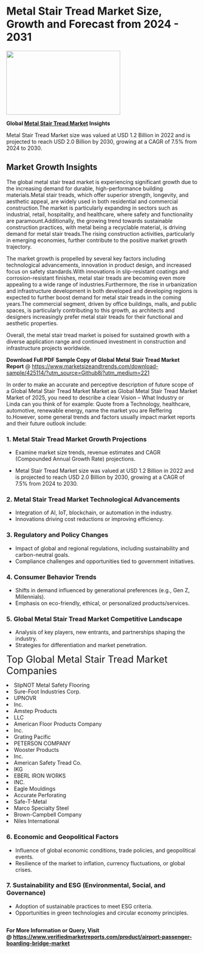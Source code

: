 <H1>Metal Stair Tread Market Size, Growth and Forecast from 2024 - 2031</H1><img class="aligncenter size-medium wp-image-584254" src="https://thirdeyenews.in/wp-content/uploads/2024/09/Global-Market-Research-300x168.jpeg" alt="" width="300" height="168" /><p><strong>Global&nbsp;<a href="https://www.marketsizeandtrends.com/download-sample/425114/?utm_source=Github8j?utm_medium=221">Metal Stair Tread Market</a> Insights</strong></p><p>Metal Stair Tread Market size was valued at USD 1.2 Billion in 2022 and is projected to reach USD 2.0 Billion by 2030, growing at a CAGR of 7.5% from 2024 to 2030.</p><p><h2>Market Growth Insights</h2> <p>The global metal stair tread market is experiencing significant growth due to the increasing demand for durable, high-performance building materials.Metal stair treads, which offer superior strength, longevity, and aesthetic appeal, are widely used in both residential and commercial construction.The market is particularly expanding in sectors such as industrial, retail, hospitality, and healthcare, where safety and functionality are paramount.Additionally, the growing trend towards sustainable construction practices, with metal being a recyclable material, is driving demand for metal stair treads.The rising construction activities, particularly in emerging economies, further contribute to the positive market growth trajectory.</p> <p>The market growth is propelled by several key factors including technological advancements, innovation in product design, and increased focus on safety standards.With innovations in slip-resistant coatings and corrosion-resistant finishes, metal stair treads are becoming even more appealing to a wide range of industries.Furthermore, the rise in urbanization and infrastructure development in both developed and developing regions is expected to further boost demand for metal stair treads in the coming years.The commercial segment, driven by office buildings, malls, and public spaces, is particularly contributing to this growth, as architects and designers increasingly prefer metal stair treads for their functional and aesthetic properties.</p> <p>Overall, the metal stair tread market is poised for sustained growth with a diverse application range and continued investment in construction and infrastructure projects worldwide.</p> <p><span class=""><strong>Download Full PDF Sample Copy of Global Metal Stair Tread Market Report</strong> @ <a href="https://www.marketsizeandtrends.com/download-sample/425114/?utm_source=Github8j?utm_medium=221" target="_blank">https://www.marketsizeandtrends.com/download-sample/425114/?utm_source=Github8j?utm_medium=221</a></span></p><p>In order to make an accurate and perceptive description of future scope of a Global&nbsp;Metal Stair Tread Market Market as Global&nbsp;Metal Stair Tread Market Market of 2025, you need to describe a clear Vision &ndash; What Industry or Linda can you think of for example: Quote from a Technology, healthcare, automotive, renewable energy, name the market you are Reffering to.However, some general trends and factors usually impact market reports and their future outlook include:</p><h3>1.&nbsp;<strong>Metal Stair Tread Market Growth Projections</strong></h3><ul><li>Examine market size trends, revenue estimates and CAGR (Compounded Annual Growth Rate) projections.</li><li><p>Metal Stair Tread Market size was valued at USD 1.2 Billion in 2022 and is projected to reach USD 2.0 Billion by 2030, growing at a CAGR of 7.5% from 2024 to 2030.</p></li></ul><h3>2.&nbsp;<strong>Metal Stair Tread Market Technological Advancements</strong></h3><ul><li>Integration of AI, IoT, blockchain, or automation in the industry.</li><li>Innovations driving cost reductions or improving efficiency.</li></ul><h3>3.&nbsp;<strong>Regulatory and Policy Changes</strong></h3><ul><li>Impact of global and regional regulations, including sustainability and carbon-neutral goals.</li><li>Compliance challenges and opportunities tied to government initiatives.</li></ul><h3>4.&nbsp;<strong>Consumer Behavior Trends</strong></h3><ul><li>Shifts in demand influenced by generational preferences (e.g., Gen Z, Millennials).</li><li>Emphasis on eco-friendly, ethical, or personalized products/services.</li></ul><h3>5.&nbsp;<strong>Global Metal Stair Tread Market Competitive Landscape</strong></h3><ul><li>Analysis of key players, new entrants, and partnerships shaping the industry.</li><li>Strategies for differentiation and market penetration.</li></ul><p data-pm-slice="1 1 []"><span style="color: inherit; font-family: inherit; font-size: 25px;">Top Global Metal Stair Tread Market Companies</span></p><div class="" data-test-id=""><p><li>SlipNOT Metal Safety Flooring</li><li> Sure-Foot Industries Corp.</li><li> UPNOVR</li><li> Inc.</li><li> Amstep Products</li><li> LLC</li><li> American Floor Products Company</li><li> Inc.</li><li> Grating Pacific</li><li> PETERSON COMPANY</li><li> Wooster Products</li><li> Inc.</li><li> American Safety Tread Co.</li><li> IKG</li><li> EBERL IRON WORKS</li><li> INC.</li><li> Eagle Mouldings</li><li> Accurate Perforating</li><li> Safe-T-Metal</li><li> Marco Specialty Steel</li><li> Brown-Campbell Company</li><li> Niles International</li></p></div><h3>6.&nbsp;<strong>Economic and Geopolitical Factors</strong></h3><ul><li>Influence of global economic conditions, trade policies, and geopolitical events.</li><li>Resilience of the market to inflation, currency fluctuations, or global crises.</li></ul><h3>7.&nbsp;<strong>Sustainability and ESG (Environmental, Social, and Governance)</strong></h3><ul><li>Adoption of sustainable practices to meet ESG criteria.</li><li>Opportunities in green technologies and circular economy principles.</li></ul><h2><strong style="font-size: 14px;">For More Information or Query, Visit @&nbsp;</strong><a style="background-color: #ffffff; font-size: 14px;" href="https://www.marketsizeandtrends.com/report/metal-stair-tread-market/" target="_blank">https://www.verifiedmarketreports.com/product/airport-passenger-boarding-bridge-market</a></h2>